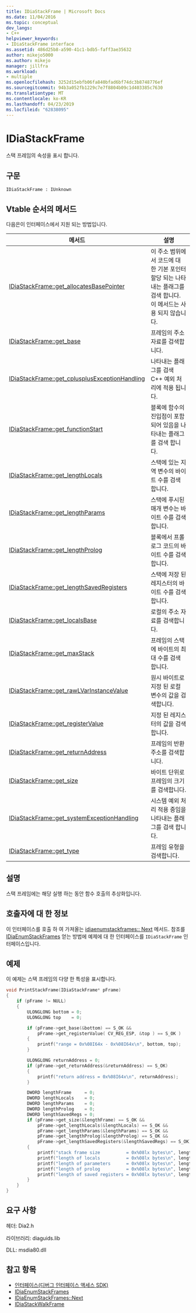 ```yaml
---
title: IDiaStackFrame | Microsoft Docs
ms.date: 11/04/2016
ms.topic: conceptual
dev_langs:
- C++
helpviewer_keywords:
- IDiaStackFrame interface
ms.assetid: 486d25b8-a590-41c1-bdb5-faff3ae35632
author: mikejo5000
ms.author: mikejo
manager: jillfra
ms.workload:
- multiple
ms.openlocfilehash: 3252d15ebfb06fa840bfad6bf74dc3b8748776ef
ms.sourcegitcommit: 94b3a052fb1229c7e7f8804b09c1d403385c7630
ms.translationtype: MT
ms.contentlocale: ko-KR
ms.lasthandoff: 04/23/2019
ms.locfileid: "62838095"
---
```

# <a name="idiastackframe"></a>IDiaStackFrame
스택 프레임의 속성을 표시 합니다.

## <a name="syntax"></a>구문

```
IDiaStackFrame : IUnknown
```

## <a name="methods-in-vtable-order"></a>Vtable 순서의 메서드
다음은이 인터페이스에서 지원 되는 방법입니다.

|메서드|설명|
|------------|-----------------|
|[IDiaStackFrame::get_allocatesBasePointer](../../debugger/debug-interface-access/idiastackframe-get-allocatesbasepointer.md)|이 주소 범위에서 코드에 대 한 기본 포인터 할당 되는 나타내는 플래그를 검색 합니다. 이 메서드는 사용 되지 않습니다.|
|[IDiaStackFrame::get_base](../../debugger/debug-interface-access/idiastackframe-get-base.md)|프레임의 주소 자료를 검색합니다.|
|[IDiaStackFrame::get_cplusplusExceptionHandling](../../debugger/debug-interface-access/idiastackframe-get-cplusplusexceptionhandling.md)|나타내는 플래그를 검색 C++ 예외 처리에 적용 됩니다.|
|[IDiaStackFrame::get_functionStart](../../debugger/debug-interface-access/idiastackframe-get-functionstart.md)|블록에 함수의 진입점이 포함 되어 있음을 나타내는 플래그를 검색 합니다.|
|[IDiaStackFrame::get_lengthLocals](../../debugger/debug-interface-access/idiastackframe-get-lengthlocals.md)|스택에 있는 지역 변수의 바이트 수를 검색 합니다.|
|[IDiaStackFrame::get_lengthParams](../../debugger/debug-interface-access/idiastackframe-get-lengthparams.md)|스택에 푸시된 매개 변수는 바이트 수를 검색 합니다.|
|[IDiaStackFrame::get_lengthProlog](../../debugger/debug-interface-access/idiastackframe-get-lengthprolog.md)|블록에서 프롤로그 코드의 바이트 수를 검색합니다.|
|[IDiaStackFrame::get_lengthSavedRegisters](../../debugger/debug-interface-access/idiastackframe-get-lengthsavedregisters.md)|스택에 저장 된 레지스터의 바이트 수를 검색 합니다.|
|[IDiaStackFrame::get_localsBase](../../debugger/debug-interface-access/idiastackframe-get-localsbase.md)|로컬의 주소 자료를 검색합니다.|
|[IDiaStackFrame::get_maxStack](../../debugger/debug-interface-access/idiastackframe-get-maxstack.md)|프레임의 스택에 바이트의 최대 수를 검색 합니다.|
|[IDiaStackFrame::get_rawLVarInstanceValue](../../debugger/debug-interface-access/idiastackframe-get-rawlvarinstancevalue.md)|원시 바이트로 지정 된 로컬 변수의 값을 검색합니다.|
|[IDiaStackFrame::get_registerValue](../../debugger/debug-interface-access/idiastackframe-get-registervalue.md)|지정 된 레지스터의 값을 검색합니다.|
|[IDiaStackFrame::get_returnAddress](../../debugger/debug-interface-access/idiastackframe-get-returnaddress.md)|프레임의 반환 주소를 검색합니다.|
|[IDiaStackFrame::get_size](../../debugger/debug-interface-access/idiastackframe-get-size.md)|바이트 단위로 프레임의 크기를 검색합니다.|
|[IDiaStackFrame::get_systemExceptionHandling](../../debugger/debug-interface-access/idiastackframe-get-systemexceptionhandling.md)|시스템 예외 처리 적용 중임을 나타내는 플래그를 검색 합니다.|
|[IDiaStackFrame::get_type](../../debugger/debug-interface-access/idiastackframe-get-type.md)|프레임 유형을 검색합니다.|

## <a name="remarks"></a>설명
스택 프레임에는 해당 실행 하는 동안 함수 호출의 추상화입니다.

## <a name="notes-for-callers"></a>호출자에 대 한 정보
이 인터페이스를 호출 하 여 가져올는 [idiaenumstackframes:: Next](../../debugger/debug-interface-access/idiaenumstackframes-next.md) 메서드. 참조를 [IDiaEnumStackFrames](../../debugger/debug-interface-access/idiaenumstackframes.md) 얻는 방법에 예제에 대 한 인터페이스를 `IDiaStackFrame` 인터페이스입니다.

## <a name="example"></a>예제
이 예제는 스택 프레임의 다양 한 특성을 표시합니다.

```C++
void PrintStackFrame(IDiaStackFrame* pFrame)
{
    if (pFrame != NULL)
    {
        ULONGLONG bottom = 0;
        ULONGLONG top    = 0;

        if (pFrame->get_base(&bottom) == S_OK &&
            pFrame->get_registerValue( CV_REG_ESP, &top ) == S_OK )
        {
            printf("range = 0x%08I64x - 0x%08I64x\n", bottom, top);
        }

        ULONGLONG returnAddress = 0;
        if (pFrame->get_returnAddress(&returnAddress) == S_OK)
        {
            printf("return address = 0x%08I64x\n", returnAddress);
        }

        DWORD lengthFrame     = 0;
        DWORD lengthLocals    = 0;
        DWORD lengthParams    = 0;
        DWORD lengthProlog    = 0;
        DWORD lengthSavedRegs = 0;
        if (pFrame->get_size(&lengthFrame) == S_OK &&
            pFrame->get_lengthLocals(&lengthLocals) == S_OK &&
            pFrame->get_lengthParams(&lengthParams) == S_OK &&
            pFrame->get_lengthProlog(&lengthProlog) == S_OK &&
            pFrame->get_lengthSavedRegisters(&lengthSavedRegs) == S_OK)
        {
            printf("stack frame size          = 0x%08lx bytes\n", lengthFrame);
            printf("length of locals          = 0x%08lx bytes\n", lengthLocals);
            printf("length of parameters      = 0x%08lx bytes\n", lengthParams);
            printf("length of prolog          = 0x%08lx bytes\n", lengthProlog);
            printf("length of saved registers = 0x%08lx bytes\n", lengthSavedRegs);
        }
    }
}
```

## <a name="requirements"></a>요구 사항
헤더: Dia2.h

라이브러리: diaguids.lib

DLL: msdia80.dll

## <a name="see-also"></a>참고 항목
- [인터페이스(디버그 인터페이스 액세스 SDK)](../../debugger/debug-interface-access/interfaces-debug-interface-access-sdk.md)
- [IDiaEnumStackFrames](../../debugger/debug-interface-access/idiaenumstackframes.md)
- [IDiaEnumStackFrames::Next](../../debugger/debug-interface-access/idiaenumstackframes-next.md)
- [IDiaStackWalkFrame](../../debugger/debug-interface-access/idiastackwalkframe.md)
